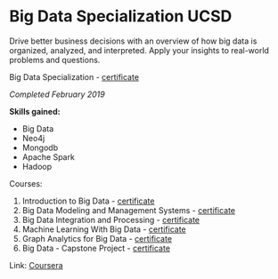 # Big Data Specialization UCSD #

Drive better business decisions with an overview of how big data is organized, analyzed, and interpreted. Apply your insights to real-world problems and questions.

Big Data Specialization - [certificate](https://www.coursera.org/account/accomplishments/specialization/PSGMCRQTYGF5)

_Completed February 2019_

**Skills gained:**
* Big Data
* Neo4j
* Mongodb
* Apache Spark
* Hadoop

Courses:
1. Introduction to Big Data - [certificate](https://www.coursera.org/account/accomplishments/certificate/N7628QE272W2)
2. Big Data Modeling and Management Systems - [certificate](https://www.coursera.org/account/accomplishments/certificate/H8KS9AWLPMZ2)
3. Big Data Integration and Processing - [certificate](https://www.coursera.org/account/accomplishments/certificate/NBLE4AAVRK7V)
4. Machine Learning With Big Data - [certificate](https://www.coursera.org/account/accomplishments/certificate/2MYXUYK2MF7S)
5. Graph Analytics for Big Data - [certificate](https://www.coursera.org/account/accomplishments/certificate/EUT7SGG3P4R5)
6. Big Data - Capstone Project - [certificate](https://www.coursera.org/account/accomplishments/certificate/JA98RWCNDLM4)

 Link: [Coursera](https://www.coursera.org/specializations/bigdata)


